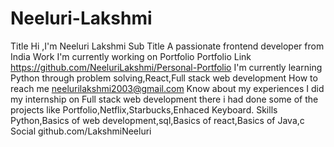 # Neeluri-Lakshmi

Title
Hi ,I'm Neeluri Lakshmi
Sub Title
A passionate frontend developer from India
Work
I'm currently working on Portfolio
Portfolio Link
https://github.com/NeeluriLakshmi/Personal-Portfolio
I'm currently learning
Python through problem solving,React,Full stack web development
How to reach me
neelurilakshmi2003@gmail.com
Know about my experiences
I did my internship on Full stack web development there i had done some of the projects like Portfolio,Netflix,Starbucks,Enhaced Keyboard.
Skills
Python,Basics of web development,sql,Basics of react,Basics of Java,c
Social
github.com/LakshmiNeeluri
